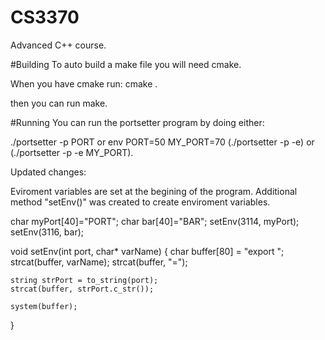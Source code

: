 # CS3370
Advanced C++ course.

#Building
To auto build a make file you will need cmake.

When you have cmake run:
cmake .

then you can run make.

#Running
You can run the portsetter program by doing either:

./portsetter -p PORT
or
env PORT=50 MY_PORT=70 (./portsetter -p -e) or (./portsetter -p -e MY_PORT).

Updated changes:

Eviroment variables are set at the begining of the program.
Additional method "setEnv()" was created to create enviroment variables.

char myPort[40]="PORT";
	char bar[40]="BAR";
	setEnv(3114, myPort);
	setEnv(3116, bar);
	
void setEnv(int port, char* varName) {
	char buffer[80] = "export ";
	strcat(buffer, varName);
	strcat(buffer, "=");
	
	string strPort = to_string(port);
	strcat(buffer, strPort.c_str());
	
	system(buffer);

}
